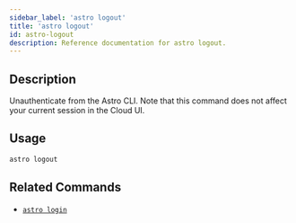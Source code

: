 ```yaml
---
sidebar_label: 'astro logout'
title: 'astro logout'
id: astro-logout
description: Reference documentation for astro logout.
---
```


## Description

Unauthenticate from the Astro CLI. Note that this command does not affect your current session in the Cloud UI.

## Usage

```sh
astro logout
```

## Related Commands

- [`astro login`](cli/astro-login.md)
